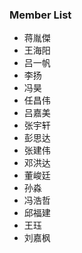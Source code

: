 ### Member List

* 蒋胤傑
* 王海阳
* 吕一帆
* 李扬
* 冯昊 
* 任昌伟
* 吕嘉美
* 张宇轩 
* 彭思达
* 张建伟
* 邓洪达
* 董峻廷
* 孙淼
* 冯浩哲
* 邱福建
* 王珏
* 刘嘉枫
